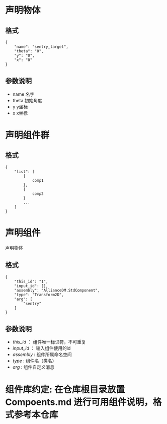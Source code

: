 # 声明物体
## 格式
```[json]
{
    "name": "sentry_target",
    "theta": "0",
    "y": "0",
    "x": "0"
}
```

## 参数说明
- name 名字
- theta 初始角度
- y y坐标
- x x坐标

# 声明组件群
## 格式
```[json]
{
    "list": [
        {
            comp1
        },
        {
            comp2
        }
        ...
    ]
}

```
# 声明组件
声明物体
## 格式
```[json]
{
    "this_id": "1",
    "input_id": [],
    "assembly": "AllianceDM.StdComponent",
    "type": "Transform2D",
    "arg": [
        "sentry"
    ]
}
```

## 参数说明

- _this_id_ ： 组件唯一标识符，不可重复
- _input_id_ ： 输入组件使用的id
- _assembly_ : 组件所属命名空间
- _type_ : 组件名（类名）
- _arg_ : 组件自定义消息

# 组件库约定: 在仓库根目录放置 Compoents.md 进行可用组件说明，格式参考本仓库
